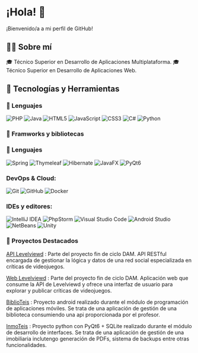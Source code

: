 # ¡Hola! 👋

¡Bienvenido/a a mi perfil de GitHub!

## 👨‍🎓 Sobre mí

🎓 Técnico Superior en Desarrollo de Aplicaciones Multiplataforma.
🎓 Técnico Superior en Desarrollo de Aplicaciones Web.

## 🚀 Tecnologías y Herramientas

### 💬 Lenguajes

![PHP](https://img.shields.io/badge/-PHP-777BB4?style=flat&logo=php&logoColor=white)
![Java](https://img.shields.io/badge/-Java-007396?style=flat&logo=java&logoColor=white)
![HTML5](https://img.shields.io/badge/-HTML5-E34F26?style=flat&logo=html5&logoColor=white)
![JavaScript](https://img.shields.io/badge/-JavaScript-F7DF1E?style=flat&logo=javascript&logoColor=black)
![CSS3](https://img.shields.io/badge/-CSS3-1572B6?style=flat&logo=css3&logoColor=white)
![C#](https://img.shields.io/badge/-CSharp-239120?style=flat&logo=c-sharp&logoColor=white)
![Python](https://img.shields.io/badge/-Python-3776AB?style=flat&logo=python&logoColor=white)

### 💬 Framworks y bibliotecas

### 💬 Lenguajes
![Spring](https://img.shields.io/badge/-Spring-6DB33F?style=flat&logo=spring&logoColor=white)
![Thymeleaf](https://img.shields.io/badge/-Thymeleaf-005F0F?style=flat&logo=leaflet&logoColor=white)
![Hibernate](https://img.shields.io/badge/-Hibernate-59666C?style=flat&logo=hibernate&logoColor=white)
![JavaFX](https://img.shields.io/badge/-JavaFX-000000?style=flat&logo=java&logoColor=white)
![PyQt6](https://img.shields.io/badge/-PyQt6-41CD52?style=flat&logo=python&logoColor=white)

### DevOps & Cloud:
![Git](https://img.shields.io/badge/-Git-F05032?style=flat&logo=git&logoColor=white)
![GitHub](https://img.shields.io/badge/-GitHub-181717?style=flat&logo=github&logoColor=white)
![Docker](https://img.shields.io/badge/-Docker-2496ED?style=flat&logo=docker&logoColor=white)

### IDEs y editores:
![IntelliJ IDEA](https://img.shields.io/badge/-IntelliJ%20IDEA-000000?style=flat&logo=intellij-idea&logoColor=white)
![PhpStorm](https://img.shields.io/badge/-PhpStorm-000000?style=flat&logo=phpstorm&logoColor=white)
![Visual Studio Code](https://img.shields.io/badge/-VS%20Code-007ACC?style=flat&logo=visual-studio-code&logoColor=white)
![Android Studio](https://img.shields.io/badge/-Android%20Studio-3DDC84?style=flat&logo=android-studio&logoColor=white)
![NetBeans](https://img.shields.io/badge/-NetBeans-1B6AC6?style=flat&logo=apache-netbeans-ide&logoColor=white)
![Unity](https://img.shields.io/badge/-Unity-000000?style=flat&logo=unity&logoColor=white)

### 📌 Proyectos Destacados
[API Levelviewd](https://github.com/iagorv/tfg-api) : Parte del proyecto fin de ciclo DAM. API RESTful encargada de gestionar la lógica y datos de una red social especializada en críticas de videojuegos.

[Web Levelviewd](https://github.com/iagorv/tfg-api) : Parte del proyecto fin de ciclo DAM. Aplicación web que consume la API de Levelviewd y ofrece una interfaz de usuario para explorar y publicar críticas de videojuegos.

[BiblioTeis](https://github.com/iagorv/BiblioTeis) : Proyecto android realizado durante el módulo de programación de aplicaciones móviles. Se trata de una aplicación de gestión de una biblioteca consumiendo una api proporcionada por el profesor.

[InmoTeis](https://github.com/iagorv/InmoTeis) : Proyecto python con PyQt6 + SQLite realizado durante el módulo de desarrollo de interfaces. Se trata de una aplicación de gestión de una imobiliaria inclutengo generación de PDFs, sistema de backups entre otras funcionalidades.





<!--
**iagorv/iagorv** is a ✨ _special_ ✨ repository because its `README.md` (this file) appears on your GitHub profile.

Here are some ideas to get you started:

- 🔭 I’m currently working on ...
- 🌱 I’m currently learning ...
- 👯 I’m looking to collaborate on ...
- 🤔 I’m looking for help with ...
- 💬 Ask me about ...
- 📫 How to reach me: ...
- 😄 Pronouns: ...
- ⚡ Fun fact: ...
-->

